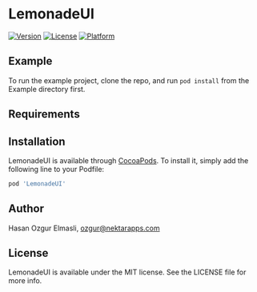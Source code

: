 # LemonadeUI

[![Version](https://img.shields.io/cocoapods/v/LemonadeUI.svg?style=flat)](https://cocoapods.org/pods/LemonadeUI)
[![License](https://img.shields.io/cocoapods/l/LemonadeUI.svg?style=flat)](https://cocoapods.org/pods/LemonadeUI)
[![Platform](https://img.shields.io/cocoapods/p/LemonadeUI.svg?style=flat)](https://cocoapods.org/pods/LemonadeUI)

## Example

To run the example project, clone the repo, and run `pod install` from the Example directory first.

## Requirements

## Installation

LemonadeUI is available through [CocoaPods](https://cocoapods.org). To install
it, simply add the following line to your Podfile:

```ruby
pod 'LemonadeUI'
```

## Author

Hasan Ozgur Elmasli, ozgur@nektarapps.com

## License

LemonadeUI is available under the MIT license. See the LICENSE file for more info.
